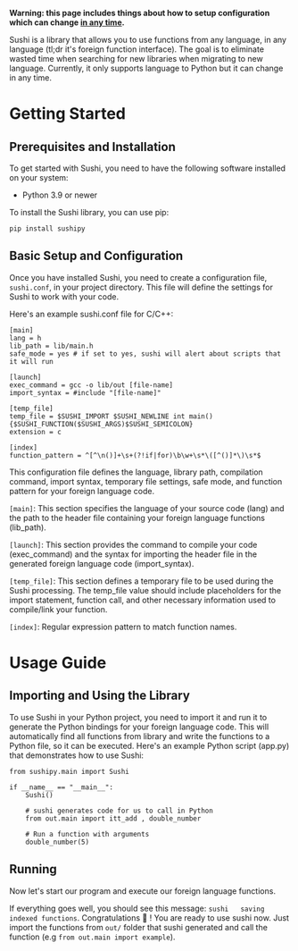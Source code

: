 **Warning: this page includes things about how to setup configuration which can change [in any time](https://github.com/dev-sushi/sushi/issues/22).**

Sushi is a library that allows you to use functions from any language, in any language (tl;dr it's foreign function interface). The goal is to eliminate wasted time when searching for new libraries when migrating to new language. Currently, it only supports language to Python but it can change in any time.

# Getting Started
## Prerequisites and Installation
To get started with Sushi, you need to have the following software installed on your system:

* Python 3.9 or newer

To install the Sushi library, you can use pip:

`pip install sushipy`


## Basic Setup and Configuration
Once you have installed Sushi, you need to create a configuration file, `sushi.conf`, in your project directory. This file will define the settings for Sushi to work with your code.

Here's an example sushi.conf file for C/C++:

```
[main]
lang = h
lib_path = lib/main.h
safe_mode = yes # if set to yes, sushi will alert about scripts that it will run

[launch]
exec_command = gcc -o lib/out [file-name]
import_syntax = #include "[file-name]"

[temp_file]
temp_file = $SUSHI_IMPORT $SUSHI_NEWLINE int main() {$SUSHI_FUNCTION($SUSHI_ARGS)$SUSHI_SEMICOLON}
extension = c

[index]
function_pattern = ^[^\n()]+\s+(?!if|for)\b\w+\s*\([^()]*\)\s*$
```
This configuration file defines the language, library path, compilation command, import syntax, temporary file settings, safe mode, and function pattern for your foreign language code.

`[main]`: This section specifies the language of your source code (lang) and the path to the header file containing your foreign language functions (lib_path).

`[launch]`: This section provides the command to compile your code (exec_command) and the syntax for importing the header file in the generated foreign language code (import_syntax).

`[temp_file]`: This section defines a temporary file to be used during the Sushi processing. The temp_file value should include placeholders for the import statement, function call, and other necessary information used to compile/link your function.

`[index]`: Regular expression pattern to match function names.

# Usage Guide
## Importing and Using the Library

To use Sushi in your Python project, you need to import it and run it to generate the Python bindings for your foreign language code. This will automatically find all functions from library and write the functions to a Python file, so it can be executed. 
Here's an example Python script (app.py) that demonstrates how to use Sushi:

```
from sushipy.main import Sushi

if __name__ == "__main__":
    Sushi()

    # sushi generates code for us to call in Python
    from out.main import itt_add , double_number
    
    # Run a function with arguments
    double_number(5)
```

## Running
Now let's start our program and execute our foreign language functions.

If everything goes well, you should see this message: `sushi   saving indexed functions`.
Congratulations 🎉 ! You are ready to use sushi now. Just import the functions  from `out/` folder that sushi generated and call the function (e.g `from out.main import example`).
